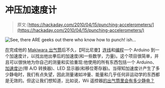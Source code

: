 # 冲压加速度计

> 原文:[https://hackaday.com/2010/04/15/punching-accelerometers/](https://hackaday.com/2010/04/15/punching-accelerometers/)

![](../Images/9f5bf72e762650f072c3f2e9bedefecf.png "See, there ARE geeks out there who know how to punch! ish...")

[在](http://abieneman.wordpress.com/2010/04/04/punch-acceleration-sensor/)完成他的 [Makiwara 出气筒](http://abieneman.wordpress.com/2010/04/02/diy-wall-mounted-makiwara/)后不久，【阿比尼曼】[连线](http://abieneman.wordpress.com/2010/04/04/punch-acceleration-sensor-%E2%80%93-part-2/)和[编程](http://abieneman.wordpress.com/2010/04/06/punch-acceleration-sensor-part-3/)一个 Arduino 到一个加速度计，以找出他出拳后的加速度(和一些数学，力量)。这个项目很简单，并且可以很快地为你自己的测量和实验重现:他使用的所有东西包括一个 Arduino、[加速度计](http://www.sparkfun.com/commerce/product_info.php?products_id=9332)(带 A/D 转换器)、LED 显示器(和移位寄存器)。当得知加速度计产生了多少静电时，我们有点失望，因此测量诸如冲量、能量和几乎任何非运动学的东西都是无效的。但这让我们想知道，比如说，Wii 遥控器[的出气筒里会有多少静电？](http://hackaday.com/?s=wii+remote)